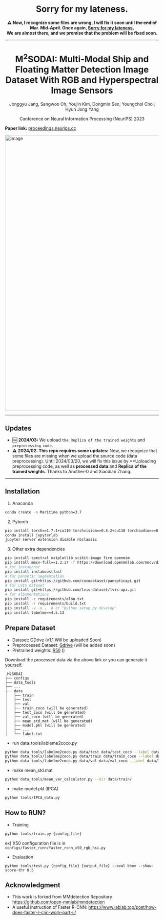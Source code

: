 <h1 align="center"> 
Sorry for my lateness.
</h1>

<p align="center"> 
  <b>⚠️ Now, I recognize some files are wrong, I will fix it soon until <del>the end of Mar</del>. Mid-April. Once again, <u>Sorry for my lateness.</u> </b> <br>
  <b> We are almost there, and we promise that the problem will be fixed soon. </b>
</p>

---

<h1 align="center"> M<sup>2</sup>SODAI: Multi-Modal Ship and Floating Matter Detection Image Dataset With RGB and Hyperspectral Image Sensors
</h1>

<p align="center">
  Jonggyu Jang, Sangwoo Oh, Youjin Kim, Dongmin Seo, Youngchol Choi, Hyun Jong Yang
</p>

<p align="center">
  Conference on Neural Information Processing (NeurIPS) 2023
</p>

**Paper link:** [proceedings.neurips.cc](https://proceedings.neurips.cc/paper_files/paper/2023/hash/a8757b889350a3782b384a3ec0dfbae9-Abstract-Datasets_and_Benchmarks.html)

<img width="900" alt="image" src="https://github.com/jonggyujang0123/M2SODAI/assets/88477912/fb42288e-1662-469d-a72d-6e3ed46fc394">

---

## Updates

- 🆕 **2024/03:** We upload `the Replica of the trained weights` and `preprocessing code`. 
- ⚠️ **2024/02: This repo requires some updates:** Now, we recognize that some files are missing when we upload the source code (data preprocessing). Until 2024/03/20, we will fix this issue by **Uploading preprocessing code, as well as **processed data** and **Replica of the trained weights**. Thanks to Another-0 and Xiaodian Zhang.

--- 

## Installation

1. Anaconda

```bash
conda create -n Maritime python=3.7
```

2. Pytorch

```bash
pip install torch==1.7.1+cu110 torchvision==0.8.2+cu110 torchaudio===0.7.2 -f https://download.pytorch.org/whl/torch_stable.html
conda install jupyterlab
jupyter server extension disable nbclassic
```

3. Other extra dependencies

```bash
pip install spectral matplotlib scikit-image fire openmim
pip install mmcv-full==1.3.17 -f https://download.openmmlab.com/mmcv/dist/cu110/torch1.7/index.html
# for instaboost
pip install instaboostfast
# for panoptic segmentation
pip install git+https://github.com/cocodataset/panopticapi.git
# for LVIS dataset
pip install git+https://github.com/lvis-dataset/lvis-api.git
# for albumentations
pip install -r requirements/albu.txt
pip install -r requirements/build.txt
pip install -v -e .  # or "python setup.py develop"
pip install labelme==4.5.13
```

## Prepare Dataset

- Dataset: [GDrive]() (v1.1 Will be uploaded Soon)
- Preprocessed Dataset: [Gdrive]() (will be added soon)
- Pretrained weights: [R50]() ()

Download the processed data via the above link or you can generate it yourself.

```
.M2SODAI
├── configs
├── data_tools
├── ...
├── data
│   ├── train
│   ├── test
│   ├── val
│   ├── train_coco (will be generated)
│   ├── test_coco (will be generated)
│   ├── val_coco (will be generated)
│   ├── mean_std.mat (will be generated)
│   ├── model.pkl (will be generated)
│   ├── ...
│   └── label.txt
```


- run data_tools/lableme2coco.py 

```bash
python data_tools/labelme2coco.py data/test data/test_coco --label data/label.txt
python data_tools/labelme2coco.py data/train data/train_coco --label data/label.txt
python data_tools/labelme2coco.py data/val data/val_coco --label data/label.txt
```

- make mean_std.mat

```bash
python data_tools/mean_var_calculator.py --dir data/train/
```

- make model.pkl (IPCA)

```bash
python tools/IPCA_data.py
```


## How to RUN?

- Training

```bash
python tools/train.py {config_file} 
```

ex) X50 configuration file is in `configs/faster_rcnn/faster_rcnn_x50_rgb_hsi.py`

- Evaluation

~~~
python tools/test.py {config_file} {output_file} --eval bbox --show-score-thr 0.5
~~~


## Acknowledgment 

- This work is forked from MMdetection Repository https://github.com/open-mmlab/mmdetection
- A useful instruction of Faster R-CNN: https://www.lablab.top/post/how-does-faster-r-cnn-work-part-ii/

